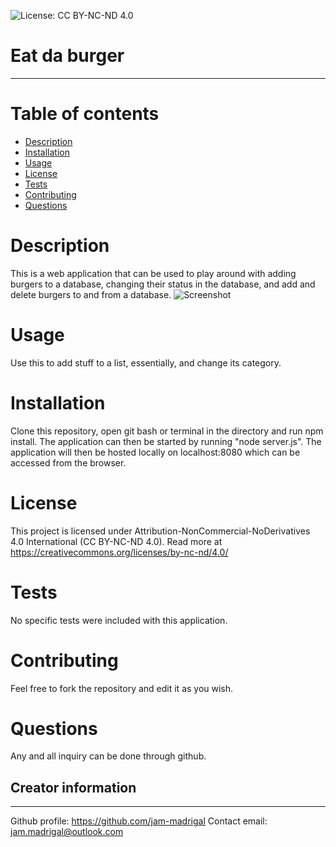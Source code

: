 
![License: CC BY-NC-ND 4.0](https://licensebuttons.net/l/by-nc-nd/4.0/80x15.png)
# Eat da burger
---

# Table of contents
- [Description](#description)
- [Installation](#installation)
- [Usage](#usage)
- [License](#license)
- [Tests](#tests)
- [Contributing](#Contributing)
- [Questions](#questions)


# Description
This is a web application that can be used to play around with adding burgers to a database, changing their status in the database, and add and delete burgers to and from a database.
![Screenshot]()

# Usage
Use this to add stuff to a list, essentially, and change its category.

# Installation
Clone this repository, open git bash or terminal in the directory and run npm install. The application can then be started by running "node server.js". The application will then be hosted locally on localhost:8080 which can be accessed from the browser.

# License
This project is licensed under Attribution-NonCommercial-NoDerivatives 4.0 International (CC BY-NC-ND 4.0). Read more at https://creativecommons.org/licenses/by-nc-nd/4.0/

# Tests
No specific tests were included with this application.

# Contributing
Feel free to fork the repository and edit it as you wish.

# Questions
Any and all inquiry can be done through github.

## Creator information
---
Github profile: https://github.com/jam-madrigal 
Contact email: jam.madrigal@outlook.com


